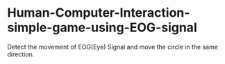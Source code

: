 # Human-Computer-Interaction-simple-game-using-EOG-signal
Detect the movement of EOG(Eye) Signal and move the circle in the same direction.
